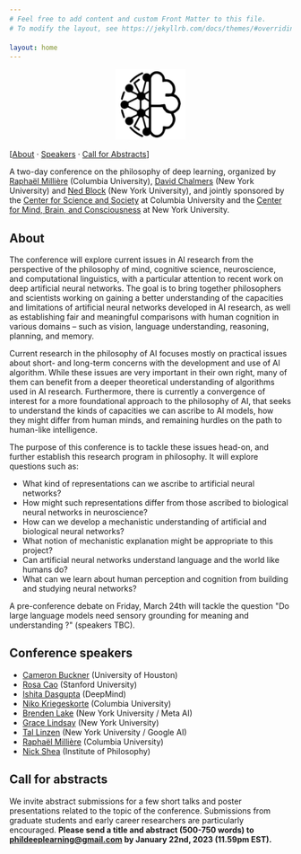 ```yaml
---
# Feel free to add content and custom Front Matter to this file.
# To modify the layout, see https://jekyllrb.com/docs/themes/#overriding-theme-defaults

layout: home
---
```


<p style="text-align:center;"><img width="25%" src="logo.png" alt="Logo" loading="lazy"></p>

[[About](#about) · [Speakers](#conference-speakers) · [Call for Abstracts](#call-for-abstracts)]

A two-day conference on the philosophy of deep learning, organized by [Raphaël Millière](https://raphaelmilliere.com) (Columbia University), [David Chalmers](https://consc.net/) (New York University) and [Ned Block](https://www.nedblock.us/) (New York University), and jointly sponsored by the [Center for Science and Society](https://scienceandsociety.columbia.edu/) at Columbia University and the [Center for Mind, Brain, and Consciousness](https://wp.nyu.edu/consciousness/) at New York University.

## About

The conference will explore current issues in AI research from the perspective of the philosophy of mind, cognitive science, neuroscience, and computational linguistics, with a particular attention to recent work on deep artificial neural networks. The goal is to bring together philosophers and scientists working on gaining a better understanding of the capacities and limitations of artificial neural networks developed in AI research, as well as establishing fair and meaningful comparisons with human cognition in various domains – such as vision, language understanding, reasoning, planning, and memory. 

Current research in the philosophy of AI focuses mostly on practical issues about short- and long-term concerns with the development and use of AI algorithm. While these issues are very important in their own right, many of them can benefit from a deeper theoretical understanding of algorithms used in AI research. Furthermore, there is currently a convergence of interest for a more foundational approach to the philosophy of AI, that seeks to understand the kinds of capacities we can ascribe to AI models, how they might differ from human minds, and remaining hurdles on the path to human-like intelligence. 

The purpose of this conference is to tackle these issues head-on, and further establish this research program in philosophy. It will explore questions such as:

- What kind of representations can we ascribe to artificial neural networks?
- How might such representations differ from those ascribed to biological neural networks in neuroscience?
- How can we develop a mechanistic understanding of artificial and biological neural networks?
- What notion of mechanistic explanation might be appropriate to this project?
- Can artificial neural networks understand language and the world like humans do?
- What can we learn about human perception and cognition from building and studying neural networks?

A pre-conference debate on Friday, March 24th will tackle the question "Do large language models need sensory grounding for meaning and understanding ?" (speakers TBC).

## Conference speakers

- [Cameron Buckner](https://scholar.google.com/citations?user=OXgCldoAAAAJ&hl=en&oi=ao) (University of Houston)
- [Rosa Cao](https://scholar.google.com/citations?hl=en&user=Zq4LxlUAAAAJ) (Stanford University)
- [Ishita Dasgupta](https://scholar.google.com/citations?hl=en&user=eJt6cSIAAAAJ) (DeepMind)
- [Niko Kriegeskorte](https://scholar.google.com/citations?hl=en&user=w6M4YN4AAAAJ) (Columbia University)
- [Brenden Lake](https://scholar.google.com/citations?hl=en&user=vspmOX8AAAAJ) (New York University / Meta AI) 
- [Grace Lindsay](https://scholar.google.com/citations?user=4kETHY4AAAAJ&hl=en&oi=sra) (New York University)
- [Tal Linzen](https://scholar.google.com/citations?hl=en&user=5mJDXjoAAAAJ) (New York University / Google AI) 
- [Raphaël Millière](https://scholar.google.com/citations?hl=en&user=_2kiRH0AAAAJ) (Columbia University)
- [Nick Shea](https://scholar.google.com/citations?hl=en&user=zWV1_3oAAAAJ) (Institute of Philosophy)

## Call for abstracts

We invite abstract submissions for a few short talks and poster presentations related to the topic of the conference. Submissions from graduate students and early career researchers are particularly encouraged. **Please send a title and abstract (500-750 words) to [phildeeplearning@gmail.com](mailto:phildeeplearning@gmail.com) by January 22nd, 2023 (11.59pm EST).**


